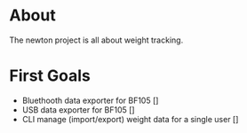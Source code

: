 # About
The newton project is all about weight tracking.


# First Goals
* Bluethooth data exporter for BF105 []
* USB data exporter for BF105 []
* CLI manage (import/export) weight data for a single user []
